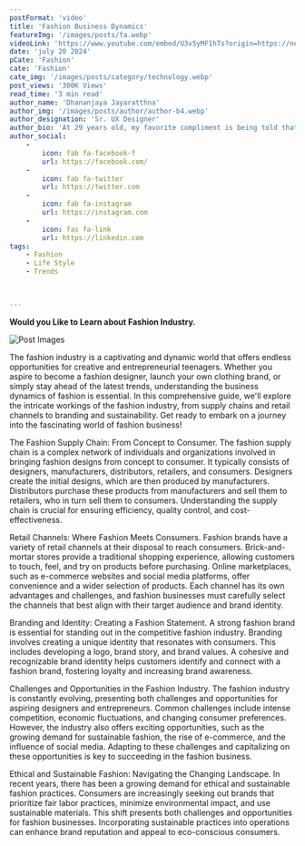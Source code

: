 ```yaml
---
postFormat: 'video'
title: 'Fashion Business Dynamics'
featureImg: '/images/posts/fa.webp'
videoLink: 'https://www.youtube.com/embed/U3v5yMF1hTs?origin=https://new.axilthemes.com/'
date: 'july 20 2024'
pCate: 'Fashion'
cate: 'Fashion'
cate_img: '/images/posts/category/technology.webp'
post_views: '300K Views'
read_time: '3 min read'
author_name: 'Dhananjaya Jayaratthna'
author_img: '/images/posts/author/author-b4.webp'
author_designation: 'Sr. UX Designer'
author_bio: 'At 29 years old, my favorite compliment is being told that I look like my mom. Seeing myself in her image, like this daughter up top, makes me so proud of how far I’ve come, and so thankful for where I come from.'
author_social:
    -
        icon: fab fa-facebook-f
        url: https://facebook.com/
    -
        icon: fab fa-twitter
        url: https://twitter.com
    -
        icon: fab fa-instagram
        url: https://instagram.com
    - 
        icon: fas fa-link
        url: https://linkedin.com
tags: 
    - Fashion
    - Life Style
    - Trends
    


---
```


**Would you Like to Learn about Fashion Industry.**

![Post Images](/images/posts/fa.webp)


The fashion industry is a captivating and dynamic world that offers endless opportunities for creative and entrepreneurial teenagers. Whether you aspire to become a fashion designer, launch your own clothing brand, or simply stay ahead of the latest trends, understanding the business dynamics of fashion is essential. In this comprehensive guide, we'll explore the intricate workings of the fashion industry, from supply chains and retail channels to branding and sustainability. Get ready to embark on a journey into the fascinating world of fashion business!

The Fashion Supply Chain: From Concept to Consumer.
The fashion supply chain is a complex network of individuals and organizations involved in bringing fashion designs from concept to consumer. It typically consists of designers, manufacturers, distributors, retailers, and consumers. Designers create the initial designs, which are then produced by manufacturers. Distributors purchase these products from manufacturers and sell them to retailers, who in turn sell them to consumers. Understanding the supply chain is crucial for ensuring efficiency, quality control, and cost-effectiveness.

Retail Channels: Where Fashion Meets Consumers.
Fashion brands have a variety of retail channels at their disposal to reach consumers. Brick-and-mortar stores provide a traditional shopping experience, allowing customers to touch, feel, and try on products before purchasing. Online marketplaces, such as e-commerce websites and social media platforms, offer convenience and a wider selection of products. Each channel has its own advantages and challenges, and fashion businesses must carefully select the channels that best align with their target audience and brand identity.

Branding and Identity: Creating a Fashion Statement.
A strong fashion brand is essential for standing out in the competitive fashion industry. Branding involves creating a unique identity that resonates with consumers. This includes developing a logo, brand story, and brand values. A cohesive and recognizable brand identity helps customers identify and connect with a fashion brand, fostering loyalty and increasing brand awareness.

Challenges and Opportunities in the Fashion Industry.
The fashion industry is constantly evolving, presenting both challenges and opportunities for aspiring designers and entrepreneurs. Common challenges include intense competition, economic fluctuations, and changing consumer preferences. However, the industry also offers exciting opportunities, such as the growing demand for sustainable fashion, the rise of e-commerce, and the influence of social media. Adapting to these challenges and capitalizing on these opportunities is key to succeeding in the fashion business.

Ethical and Sustainable Fashion: Navigating the Changing Landscape.
In recent years, there has been a growing demand for ethical and sustainable fashion practices. Consumers are increasingly seeking out brands that prioritize fair labor practices, minimize environmental impact, and use sustainable materials. This shift presents both challenges and opportunities for fashion businesses. Incorporating sustainable practices into operations can enhance brand reputation and appeal to eco-conscious consumers.